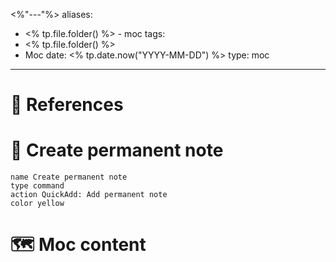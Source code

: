 <%"---"%>
aliases:
  - <% tp.file.folder() %> - moc
tags:
  - <% tp.file.folder() %>
  - Moc
date: <% tp.date.now("YYYY-MM-DD") %>
type: moc
---

# 🔗 References




# 📒 Create permanent note

```button
name Create permanent note
type command
action QuickAdd: Add permanent note
color yellow
```


# 🗺️ Moc content



